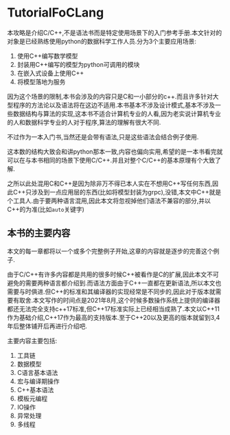 # TutorialFoCLang

本攻略是介绍C/C++,不是语法书而是特定使用场景下的入门参考手册.本文针对的对象是已经熟练使用python的数据科学工作人员.分为3个主要应用场景:

1. 使用C++编写数学模型
2. 封装用C++编写的模型为python可调用的模块
3. 在嵌入式设备上使用C++
4. 将模型落地为服务

因为这个场景的限制,本书会涉及的内容只是C和一小部分的c++.而且许多针对大型程序的方法论以及语法将在这边不适用.本书基本不涉及设计模式,基本不涉及一些数据结构与算法的实现,这本书不适合计算机专业的人看,因为老实说计算机专业的人和数据科学专业的人对于程序,算法的理解有很大不同.

不过作为一本入门书,当然还是会带有语法,只是这些语法会结合例子使用.

这本数的结构大致会和讲python那本一致,内容也偏向实用,希望的是一本书看完就可以在与本书相同的场景下使用C/C++.并且对整个C/C++的基本原理有个大致了解.

之所以此处混用C和C++是因为除非万不得已本人实在不想用C++写任何东西,因此C++只涉及到一点应用层的东西(比如将模型封装为grpc),没错,本文中C++就是个工具人.由于要两种语言混用,因此本文将忽视掉他们语法不兼容的部分,并以C++的为准(比如`auto`关键字)

## 本书的主要内容

本文的每一章都将以一个或多个完整例子开始,这章的内容就是逐步的完善这个例子.

由于C/C++有许多内容都是共用的很多时候C++被看作是C的扩展,因此本文不可避免的需要两种语言都介绍到.而语法方面由于C++一直都在更新语法,所以本文也需要与时俱进.但C++的标准和其编译器的实现经常是不同步的,因此对于版本就需要有取舍.本文写作的时间点是2021年8月,这个时候多数操作系统上提供的编译器都还无法完全支持c++17标准,但C++17标准实际上已经相当成熟了.本文以C++11作为基础介绍,C++17作为最高的支持版本.至于C++20以及更高的版本就留到3,4年后整体铺开后再进行介绍吧.

主要内容主要包括:

1. 工具链
2. 数据模型
3. C语言基本语法
4. 宏与编译期操作
5. C++基本语法
6. 模板元编程
7. IO操作
8. 异常处理
9. 多线程
